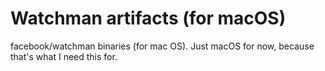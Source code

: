 # Watchman artifacts (for macOS)

facebook/watchman binaries (for mac OS).
Just macOS for now, because that's what I need this for.
